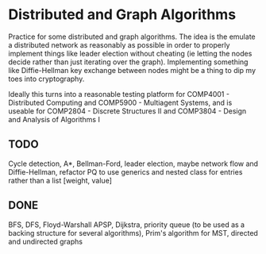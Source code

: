 # Distributed and Graph Algorithms

Practice for some distributed and graph algorithms. The idea is the emulate a distributed network as reasonably as possible in order to properly implement things like leader election without cheating (ie letting the nodes decide rather than just iterating over the graph). Implementing something like Diffie-Hellman key exchange between nodes might be a thing to dip my toes into cryptography.

Ideally this turns into a reasonable testing platform for COMP4001 - Distributed Computing and COMP5900 - Multiagent Systems, and is useable for COMP2804 - Discrete Structures II and COMP3804 - Design and Analysis of Algorithms I



## TODO
Cycle detection, A*, Bellman-Ford, leader election, maybe network flow and Diffie-Hellman, refactor PQ to use generics and nested class for entries rather than a list [weight, value]

## DONE
BFS, DFS, Floyd-Warshall APSP, Dijkstra, priority queue (to be used as a backing structure for several algorithms), Prim's algorithm for MST, directed and undirected graphs